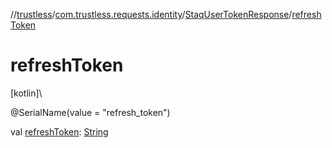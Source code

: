 //[trustless](../../../index.md)/[com.trustless.requests.identity](../index.md)/[StaqUserTokenResponse](index.md)/[refreshToken](refresh-token.md)

# refreshToken

[kotlin]\

@SerialName(value = &quot;refresh_token&quot;)

val [refreshToken](refresh-token.md): [String](https://kotlinlang.org/api/latest/jvm/stdlib/kotlin/-string/index.html)
